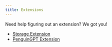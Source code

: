 ```yaml
---
title: Extensions
---
```


Need help figuring out an extension? We got you!

- [Storage Extension](storage)
- [PenguinGPT Extension](chatgpt)